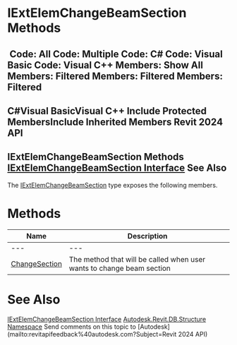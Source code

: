 # IExtElemChangeBeamSection Methods

﻿
 Code: All Code: Multiple Code: C# Code: Visual Basic Code: Visual C++  Members: Show All Members: Filtered Members: Filtered Members: Filtered   
---  
C#Visual BasicVisual C++
Include Protected MembersInclude Inherited Members
Revit 2024 API  
---  
IExtElemChangeBeamSection Methods  
[IExtElemChangeBeamSection Interface](671ee32a-30f6-57d4-1112-dd3ae1a8fbbe.md "IExtElemChangeBeamSection Interface") See Also  
---  
The [IExtElemChangeBeamSection](671ee32a-30f6-57d4-1112-dd3ae1a8fbbe.md "IExtElemChangeBeamSection Interface") type exposes the following members.
# Methods
| Name | Description |
| --- | --- |
| --- | --- | --- |
| [ChangeSection](da7980c5-a646-9ff4-279b-48cd9d5c8736.md "ChangeSection Method") | The method that will be called when user wants to change beam section |

# See Also
[IExtElemChangeBeamSection Interface](671ee32a-30f6-57d4-1112-dd3ae1a8fbbe.md "IExtElemChangeBeamSection Interface")
[Autodesk.Revit.DB.Structure Namespace](d586b341-f687-9d90-e96d-255806b7d4fc.md "Autodesk.Revit.DB.Structure Namespace")
Send comments on this topic to [Autodesk](mailto:revitapifeedback%40autodesk.com?Subject=Revit 2024 API)